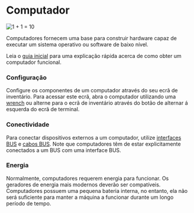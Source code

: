 # Computador
![1 + 1 = 10](block:oc2:computer)

Computadores fornecem uma base para construir hardware capaz de executar um sistema operativo ou software de baixo nível.

Leia o [guia inicial](../getting_started.md) para uma explicação rápida acerca de como obter um computador funcional.

### Configuração
Configure os componentes de um computador através do seu ecrã de inventário. Para acessar este ecrã, abra o computador utilizando uma [wrench](../item/wrench.md) ou alterne para o ecrã de inventário através do botão de alternar á esquerda do ecrã de terminal.

### Conectividade
Para conectar dispositivos externos a um computador, utilize [interfaces BUS](bus_interface.md) e [cabos BUS](bus_cable.md). Note que computadores têm de estar explicitamente conectados a um BUS com uma interface BUS.

### Energia
Normalmente, computadores requerem energia para funcionar. Os geradores de energia mais modernos deverão ser compatíveis. Computadores possuem uma pequena bateria interna, no entanto, ela não será suficiente para manter a máquina a funcionar durante um longo período de tempo.
